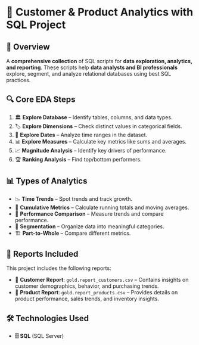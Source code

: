 # 🚀 Customer & Product Analytics with SQL Project

## 📌 Overview
A **comprehensive collection** of SQL scripts for **data exploration, analytics, and reporting**. These scripts help **data analysts and BI professionals** explore, segment, and analyze relational databases using best SQL practices.

## 🔍 Core EDA Steps
1. 🏛️ **Explore Database** – Identify tables, columns, and data types.
2. 🏷️ **Explore Dimensions** – Check distinct values in categorical fields.
3. 📅 **Explore Dates** – Analyze time ranges in the dataset.
4. 📊 **Explore Measures** – Calculate key metrics like sums and averages.
5. 📈 **Magnitude Analysis** – Identify key drivers of performance.
6. 🏆 **Ranking Analysis** – Find top/bottom performers.

## 📊 Types of Analytics
- 📉 **Time Trends** – Spot trends and track growth.
- 🔄 **Cumulative Metrics** – Calculate running totals and moving averages.
- 📌 **Performance Comparison** – Measure trends and compare performance.
- 🎯 **Segmentation** – Organize data into meaningful categories.
- 🏗️ **Part-to-Whole** – Compare different metrics.

## 📂 Reports Included
This project includes the following reports:
- 📄 **Customer Report**: `gold.report_customers.csv` – Contains insights on customer demographics, behavior, and purchasing trends.
- 📄 **Product Report**: `gold.report_products.csv` – Provides details on product performance, sales trends, and inventory insights.

## 🛠 Technologies Used
- **🗄 SQL** (SQL Server)
